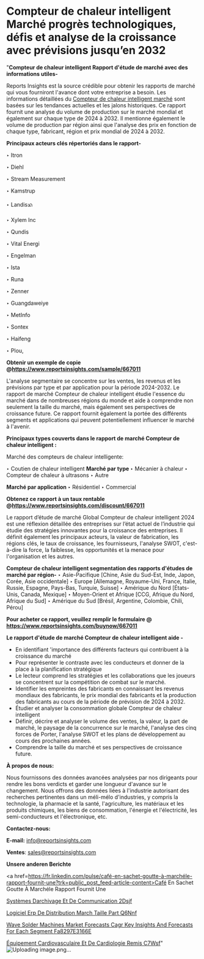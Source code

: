 # Compteur de chaleur intelligent Marché progrès technologiques, défis et analyse de la croissance avec prévisions jusqu’en 2032

"<strong>Compteur de chaleur intelligent Rapport d'étude de marché avec des informations utiles-</strong>

Reports Insights est la source crédible pour obtenir les rapports de marché qui vous fourniront l'avance dont votre entreprise a besoin. Les informations détaillées du <a href=https://www.reportsinsights.com/sample/667011>Compteur de chaleur intelligent marché</a> sont basées sur les tendances actuelles et les jalons historiques. Ce rapport fournit une analyse du volume de production sur le marché mondial et également sur chaque type de 2024 à 2032. Il mentionne également le volume de production par région ainsi que l'analyse des prix en fonction de chaque type, fabricant, région et prix mondial de 2024 à 2032.

<b>Principaux acteurs clés répertoriés dans le rapport-</b>

‣ Itron

‣ Diehl

‣ Stream Measurement

‣ Kamstrup

‣ Landisᬪ

‣ Xylem Inc

‣ Qundis

‣ Vital Energi

‣ Engelman

‣ Ista

‣ Runa

‣ Zenner

‣ Guangdaweiye

‣ MetInfo

‣ Sontex

‣ Haifeng

‣ Plou,

<strong><b>Obtenir un exemple de copie @</b></strong><a href=https://www.reportsinsights.com/sample/667011><strong><b>https://www.reportsinsights.com/sample/667011</b></strong></a>

L'analyse segmentaire se concentre sur les ventes, les revenus et les prévisions par type et par application pour la période 2024-2032. Le rapport de marché Compteur de chaleur intelligent étudie l'essence du marché dans de nombreuses régions du monde et aide à comprendre non seulement la taille du marché, mais également ses perspectives de croissance future. Ce rapport fournit également la portée des différents segments et applications qui peuvent potentiellement influencer le marché à l'avenir.

<strong>Principaux types couverts dans le rapport de marché Compteur de chaleur intelligent :</strong>

Marché des compteurs de chaleur intelligente:

‣  Coutien de chaleur intelligent <strong> Marché <strong> par type </strong> </strong>
‣ Mécanier à chaleur
‣ Compteur de chaleur à ultrasons
‣ Autre

<strong>Marché par application </strong>
‣ Résidentiel
‣ Commercial

<strong><b>Obtenez ce rapport à un taux rentable @</b></strong><a href=https://www.reportsinsights.com/discount/667011><strong><b>https://www.reportsinsights.com/discount/667011</b></strong></a>

Le rapport d’étude de marché Global Compteur de chaleur intelligent 2024 est une réflexion détaillée des entreprises sur l’état actuel de l’industrie qui étudie des stratégies innovantes pour la croissance des entreprises. Il définit également les principaux acteurs, la valeur de fabrication, les régions clés, le taux de croissance, les fournisseurs, l'analyse SWOT, c'est-à-dire la force, la faiblesse, les opportunités et la menace pour l'organisation et les autres.

<strong>Compteur de chaleur intelligent segmentation des rapports d'études de marché par région-</strong>
‣ Asie-Pacifique [Chine, Asie du Sud-Est, Inde, Japon, Corée, Asie occidentale]
‣ Europe [Allemagne, Royaume-Uni, France, Italie, Russie, Espagne, Pays-Bas, Turquie, Suisse]
‣ Amérique du Nord [États-Unis, Canada, Mexique]
‣ Moyen-Orient et Afrique [CCG, Afrique du Nord, Afrique du Sud]
‣ Amérique du Sud [Brésil, Argentine, Colombie, Chili, Pérou]

<strong>Pour acheter ce rapport, veuillez remplir le formulaire @   <a href=https://www.reportsinsights.com/buynow/667011>https://www.reportsinsights.com/buynow/667011</a></strong>

<strong>Le rapport d'étude de marché Compteur de chaleur intelligent aide -</strong>
<ul>
  <li>En identifiant 'importance des différents facteurs qui contribuent à la croissance du marché</li>
  <li>Pour représenter le contraste avec les conducteurs et donner de la place à la planification stratégique</li>
  <li>Le lecteur comprend les stratégies et les collaborations que les joueurs se concentrent sur la compétition de combat sur le marché.</li>
  <li>Identifier les empreintes des fabricants en connaissant les revenus mondiaux des fabricants, le prix mondial des fabricants et la production des fabricants au cours de la période de prévision de 2024 à 2032.</li>
  <li>Étudier et analyser la consommation globale Compteur de chaleur intelligent</li>
  <li>Définir, décrire et analyser le volume des ventes, la valeur, la part de marché, le paysage de la concurrence sur le marché, l'analyse des cinq forces de Porter, l'analyse SWOT et les plans de développement au cours des prochaines années.</li>
  <li>Comprendre la taille du marché et ses perspectives de croissance future.</li>
</ul>
<strong>À propos de nous:</strong>

Nous fournissons des données avancées analysées par nos dirigeants pour rendre les bons verdicts et garder une longueur d'avance sur le changement. Nous offrons des données liées à l'industrie autorisant des recherches pertinentes dans un méli-mélo d'industries, y compris la technologie, la pharmacie et la santé, l'agriculture, les matériaux et les produits chimiques, les biens de consommation, l'énergie et l'électricité, les semi-conducteurs et l'électronique, etc.

<strong>Contactez-nous:</strong>

<strong>E-mail:</strong> <a href=mailto:info@reportsinsights.com>info@reportsinsights.com</a>

<strong>Ventes</strong>: <a href=mailto:sales@reportsinsights.com>sales@reportsinsights.com</a>

<strong>Unsere anderen Berichte</strong>

<a href=https://fr.linkedin.com/pulse/café-en-sachet-goutte-à-marchéle-rapport-fournit-une?trk=public_post_feed-article-content>Café En Sachet Goutte À Marchéle Rapport Fournit Une</a>

<a href=https://fr.linkedin.com/pulse/systèmes-darchivage-et-de-communication-2dsjf/>Systèmes Darchivage Et De Communication 2Dsjf</a>

<a href=https://www.linkedin.com/pulse/logiciel-erp-de-distribution-march%C3%A9-taille-part-q6nnf/>Logiciel Erp De Distribution March Taille Part Q6Nnf</a>

<a href=https://medium.com/@sakshideshmukh994/wave-solder-machines-market-forecasts-cagr-key-insights-and-forecasts-for-each-segment-fa8297e3166e>Wave Solder Machines Market Forecasts Cagr Key Insights And Forecasts For Each Segment Fa8297E3166E</a>

<a href=https://fr.linkedin.com/pulse/équipement-cardiovasculaire-et-de-cardiologie-remis-c7wsf/>Équipement Cardiovasculaire Et De Cardiologie Remis C7Wsf</a>"
![Uploading image.png…]()
